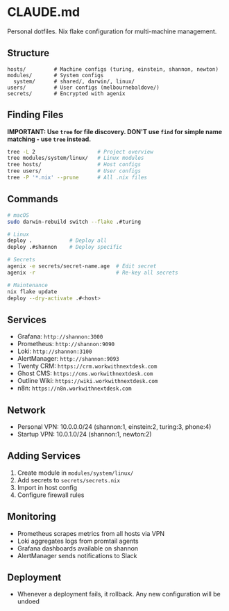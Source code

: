 # CLAUDE.md

Personal dotfiles. Nix flake configuration for multi-machine management.

## Structure
```
hosts/         # Machine configs (turing, einstein, shannon, newton)
modules/       # System configs
  system/      # shared/, darwin/, linux/
users/         # User configs (melbournebaldove/)
secrets/       # Encrypted with agenix
```

## Finding Files
**IMPORTANT: Use `tree` for file discovery. DON'T use `find` for simple name matching - use `tree` instead.**

```bash
tree -L 2                    # Project overview
tree modules/system/linux/   # Linux modules
tree hosts/                  # Host configs
tree users/                  # User configs
tree -P '*.nix' --prune      # All .nix files
```

## Commands
```bash
# macOS
sudo darwin-rebuild switch --flake .#turing

# Linux
deploy .            # Deploy all
deploy .#shannon    # Deploy specific

# Secrets
agenix -e secrets/secret-name.age  # Edit secret
agenix -r                          # Re-key all secrets

# Maintenance
nix flake update
deploy --dry-activate .#<host>
```

## Services
- Grafana: `http://shannon:3000`
- Prometheus: `http://shannon:9090`
- Loki: `http://shannon:3100`
- AlertManager: `http://shannon:9093`
- Twenty CRM: `https://crm.workwithnextdesk.com`
- Ghost CMS: `https://cms.workwithnextdesk.com`
- Outline Wiki: `https://wiki.workwithnextdesk.com`
- n8n: `https://n8n.workwithnextdesk.com`

## Network
- Personal VPN: 10.0.0.0/24 (shannon:1, einstein:2, turing:3, phone:4)
- Startup VPN: 10.0.1.0/24 (shannon:1, newton:2)

## Adding Services
1. Create module in `modules/system/linux/`
2. Add secrets to `secrets/secrets.nix`
3. Import in host config
4. Configure firewall rules

## Monitoring
- Prometheus scrapes metrics from all hosts via VPN
- Loki aggregates logs from promtail agents
- Grafana dashboards available on shannon
- AlertManager sends notifications to Slack

## Deployment
- Whenever a deployment fails, it rollback. Any new configuration will be undoed